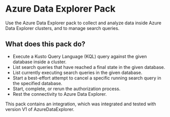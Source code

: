 # Azure Data Explorer Pack
Use the Azure Data Explorer pack to collect and analyze data inside Azure Data Explorer clusters, and to manage search queries.<br>

## What does this pack do?
- Execute a Kusto Query Language (KQL) query against the given database inside a cluster.
- List search queries that have reached a final state in the given database.
- List currently executing search queries in the given database.
- Start a best-effort attempt to cancel a specific running search query in the specified database.
- Start, complete, or rerun the authorization process.
- Rest the connectivity to Azure Data Explorer.


This pack contains an integration, which was integrated and tested with version V1 of AzureDataExplorer.<br>

